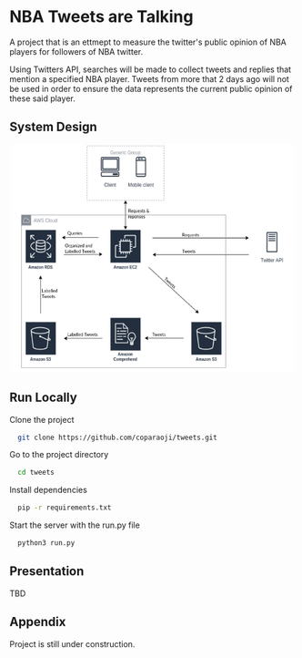 # NBA Tweets are Talking

A project that is an ettmept to measure the twitter's public opinion of NBA players for followers of NBA twitter.

Using Twitters API, searches will be made to collect tweets and replies that mention a specified NBA player. Tweets from more that 2 days ago will not be used in order to ensure the data represents the current public opinion of these said player. 


## System Design

<p align="center"> 
<img src="public/Assets/Labelled Tweets Diagram.png" width="500" height="400"></img>  
</p>

## Run Locally

Clone the project

```bash
  git clone https://github.com/coparaoji/tweets.git
```

Go to the project directory

```bash
  cd tweets
```

Install dependencies

```bash
  pip -r requirements.txt
```

Start the server with the run.py file

```bash
  python3 run.py
```


## Presentation
TBD


## Appendix

Project is still under construction.
